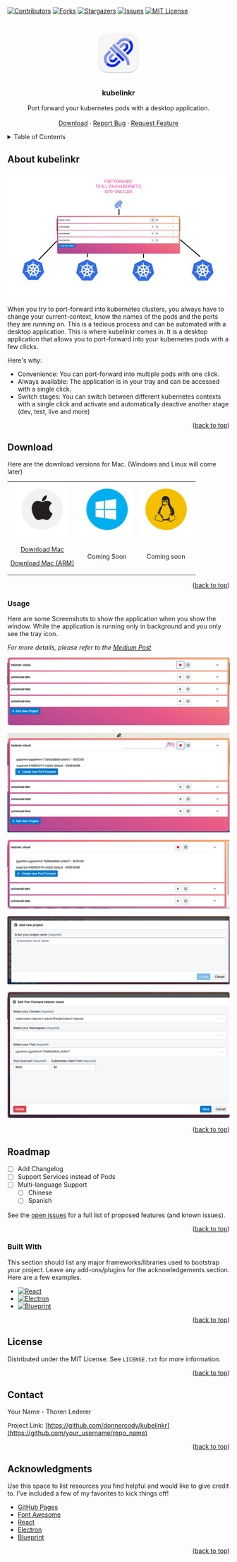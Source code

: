 <a name="readme-top"></a>

[![Contributors][contributors-shield]][contributors-url]
[![Forks][forks-shield]][forks-url]
[![Stargazers][stars-shield]][stars-url]
[![Issues][issues-shield]][issues-url]
[![MIT License][license-shield]][license-url]


<br />
<div align="center">
  <a href="https://github.com/donnercody/kubelinkr">
    <img src="assets/icon.png" alt="Logo" width="110" height="110">
  </a>

<h3 align="center">kubelinkr</h3>

  <p align="center">
    Port forward your kubernetes pods with a desktop application.
    <br />
    <br />
    <a href="#download">Download</a>
    ·
    <a href="https://github.com/donnercody/kubelinkr/issues">Report Bug</a>
    ·
    <a href="https://github.com/donnercody/kubelinkr/issues">Request Feature</a>
  </p>
</div>



<!-- TABLE OF CONTENTS -->
<details>
  <summary>Table of Contents</summary>
  <ol>
    <li>
      <a href="#about-the-project">About kubelinkr</a>
      <ul>
        <li><a href="#built-with">Built With</a></li>
      </ul>
    </li>
    <li>
      <a href="#getting-started">Getting Started</a>
      <ul>
        <li><a href="#prerequisites">Prerequisites</a></li>
        <li><a href="#installation">Installation</a></li>
      </ul>
    </li>
    <li><a href="#usage">Usage</a></li>
    <li><a href="#roadmap">Roadmap</a></li>
    <li><a href="#contributing">Contributing</a></li>
    <li><a href="#license">License</a></li>
    <li><a href="#contact">Contact</a></li>
    <li><a href="#acknowledgments">Acknowledgments</a></li>
  </ol>
</details>



<!-- ABOUT THE PROJECT -->
## About kubelinkr

![Product Name Screen Shot][product-screenshot]

When you try to port-forward into kubernetes clusters, you always have to change your current-context, know the names of the pods and the ports they are running on. This is a tedious process and can be automated with a desktop application. This is where kubelinkr comes in. It is a desktop application that allows you to port-forward into your kubernetes pods with a few clicks.

Here's why:
* Convenience: You can port-forward into multiple pods with one click.
* Always available: The application is in your tray and can be accessed with a single click.
* Switch stages: You can switch between different kubernetes contexts with a single click and activate and automatically deactive another stage (dev, test, live and more)

<p align="right">(<a href="#readme-top">back to top</a>)</p>



<!-- GETTING STARTED -->
## Download 
<a id="download"></a>

Here are the download versions for Mac. (Windows and Linux will come later)

<table>
<tr>
<td style="text-align: center">
<img src="readme/icon_mac.png" style="width: 120px" />

</td>
<td style="text-align: center">
<img src="readme/icon_win.png" style="width: 120px" />

</td>
<td style="text-align: center">
<img src="readme/icon_linux.png" style="width: 120px" />

</td>
</tr>
<tr>
<td style="text-align: center">

<a href="https://github.com/donnercody/kubelinkr/releases/download/v1.0.6/kubelinkr-1.0.6.dmg">Download Mac</a>

<a href="https://github.com/donnercody/kubelinkr/releases/download/v1.0.6/kubelinkr-1.0.6-arm64.dmg">Download Mac (ARM)</a>

</td>
<td style="text-align: center">
Coming Soon</td>
<td style="text-align: center">
Coming soon
</td>
</tr>
</table>



<p align="right">(<a href="#readme-top">back to top</a>)</p>



<!-- USAGE EXAMPLES -->
### Usage

Here are some Screenshots to show the application when you show the window. While the application is running only in background and you only see the tray icon.

_For more details, please refer to the [Medium Post](https://example.com)_

![Screenshot 1](readme/screenshots/Screenshot%202024-04-05%20at%2000.02.21.png)

![Screenshot 2](readme/screenshots/Screenshot%202024-04-05%20at%2000.04.18.png)

![Screenshot 3](readme/screenshots/Screenshot%202024-04-05%20at%2000.02.34.png)

![Screenshot 4](readme/screenshots/Screenshot%202024-04-05%20at%2000.02.42.png)

![Screenshot 5](readme/screenshots/Screenshot%202024-04-05%20at%2000.02.57.png)



<p align="right">(<a href="#readme-top">back to top</a>)</p>

<!-- ROADMAP -->
## Roadmap

- [ ] Add Changelog
- [ ] Support Services instead of Pods
- [ ] Multi-language Support
  - [ ] Chinese
  - [ ] Spanish

See the [open issues](https://github.com/donnercody/kubelinkr/issues) for a full list of proposed features (and known issues).

<p align="right">(<a href="#readme-top">back to top</a>)</p>



### Built With

This section should list any major frameworks/libraries used to bootstrap your project. Leave any add-ons/plugins for the acknowledgements section. Here are a few examples.

* [![React][React.js]][React-url]
* [![Electron][Electron]][Electron-url]
* [![Blueprint][Blueprint]][Blueprint-url]

<p align="right">(<a href="#readme-top">back to top</a>)</p>


<!-- LICENSE -->
## License

Distributed under the MIT License. See `LICENSE.txt` for more information.

<p align="right">(<a href="#readme-top">back to top</a>)</p>

<!-- CONTACT -->
## Contact

Your Name - Thoren Lederer

Project Link: [https://github.com/donnercody/kubelinkr](https://github.com/your_username/repo_name)

<p align="right">(<a href="#readme-top">back to top</a>)</p>



<!-- ACKNOWLEDGMENTS -->
## Acknowledgments

Use this space to list resources you find helpful and would like to give credit to. I've included a few of my favorites to kick things off!

* [GitHub Pages](https://pages.github.com)
* [Font Awesome](https://fontawesome.com)
* [React](https://reactjs.org/)
* [Electron](https://www.electronjs.org/)
* [Blueprint](https://blueprintjs.com/)

<p align="right">(<a href="#readme-top">back to top</a>)</p>



<!-- MARKDOWN LINKS & IMAGES -->
<!-- https://www.markdownguide.org/basic-syntax/#reference-style-links -->
[contributors-shield]: https://img.shields.io/github/contributors/donnercody/kubelinkr.svg?style=for-the-badge
[contributors-url]: https://github.com/donnercody/kubelinkr/graphs/contributors
[forks-shield]: https://img.shields.io/github/forks/donnercody/kubelinkr.svg?style=for-the-badge
[forks-url]: https://github.com/donnercody/kubelinkr/network/members
[stars-shield]: https://img.shields.io/github/stars/donnercody/kubelinkr.svg?style=for-the-badge
[stars-url]: https://github.com/donnercody/kubelinkr/stargazers
[issues-shield]: https://img.shields.io/github/issues/donnercody/kubelinkr.svg?style=for-the-badge
[issues-url]: https://github.com/donnercody/kubelinkr/issues
[license-shield]: https://img.shields.io/github/license/donnercody/kubelinkr.svg?style=for-the-badge
[license-url]: https://github.com/donnercody/kubelinkr/blob/master/LICENSE.txt
[linkedin-shield]: https://img.shields.io/badge/-LinkedIn-black.svg?style=for-the-badge&logo=linkedin&colorB=555
[product-screenshot]: readme/screenshots/readme_banner.png
[React.js]: https://img.shields.io/badge/React-20232A?style=for-the-badge&logo=react&logoColor=61DAFB
[React-url]: https://reactjs.org/
[Electron]: https://img.shields.io/badge/Electron-191970?style=for-the-badge&logo=electron&logoColor=white
[Electron-url]: https://www.electronjs.org/
[Blueprint]: https://img.shields.io/badge/Blueprint-30404D?style=for-the-badge&logo=blueprint&logoColor=white
[Blueprint-url]: https://blueprintjs.com/
[Medium-post]: https://example.com


